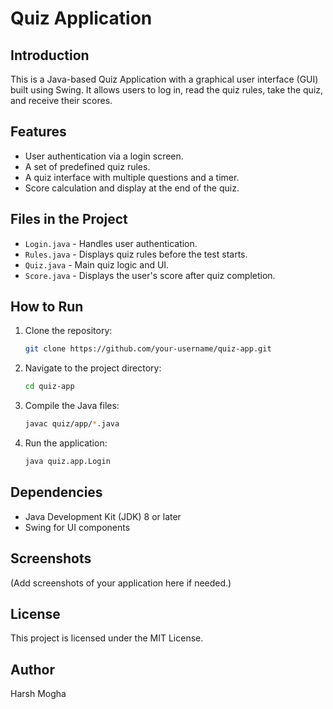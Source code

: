 # Quiz Application

## Introduction
This is a Java-based Quiz Application with a graphical user interface (GUI) built using Swing. It allows users to log in, read the quiz rules, take the quiz, and receive their scores.

## Features
- User authentication via a login screen.
- A set of predefined quiz rules.
- A quiz interface with multiple questions and a timer.
- Score calculation and display at the end of the quiz.

## Files in the Project
- `Login.java` - Handles user authentication.
- `Rules.java` - Displays quiz rules before the test starts.
- `Quiz.java` - Main quiz logic and UI.
- `Score.java` - Displays the user's score after quiz completion.

## How to Run
1. Clone the repository:
   ```sh
   git clone https://github.com/your-username/quiz-app.git
   ```
2. Navigate to the project directory:
   ```sh
   cd quiz-app
   ```
3. Compile the Java files:
   ```sh
   javac quiz/app/*.java
   ```
4. Run the application:
   ```sh
   java quiz.app.Login
   ```

## Dependencies
- Java Development Kit (JDK) 8 or later
- Swing for UI components

## Screenshots
(Add screenshots of your application here if needed.)

## License
This project is licensed under the MIT License.

## Author
Harsh Mogha

